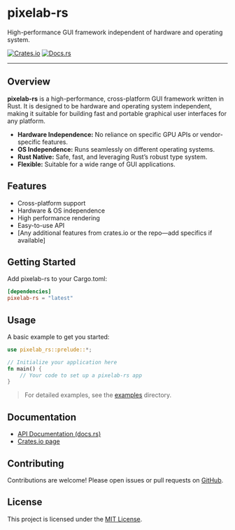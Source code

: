 # pixelab-rs

High-performance GUI framework independent of hardware and operating system.

[![Crates.io](https://img.shields.io/crates/v/pixelab-rs.svg)](https://crates.io/crates/pixelab-rs)
[![Docs.rs](https://docs.rs/pixelab-rs/badge.svg)](https://docs.rs/pixelab-rs)

---

## Overview

**pixelab-rs** is a high-performance, cross-platform GUI framework written in Rust. It is designed to be hardware and operating system independent, making it suitable for building fast and portable graphical user interfaces for any platform.

- **Hardware Independence:** No reliance on specific GPU APIs or vendor-specific features.
- **OS Independence:** Runs seamlessly on different operating systems.
- **Rust Native:** Safe, fast, and leveraging Rust’s robust type system.
- **Flexible:** Suitable for a wide range of GUI applications.

## Features

- Cross-platform support
- Hardware & OS independence
- High performance rendering
- Easy-to-use API
- [Any additional features from crates.io or the repo—add specifics if available]

## Getting Started

Add pixelab-rs to your Cargo.toml:

```toml
[dependencies]
pixelab-rs = "latest"
```

## Usage

A basic example to get you started:

```rust
use pixelab_rs::prelude::*;

// Initialize your application here
fn main() {
    // Your code to set up a pixelab-rs app
}
```
> For detailed examples, see the [examples](https://github.com/ER-hamed/pixelab-rs/tree/main/examples) directory.

## Documentation

- [API Documentation (docs.rs)](https://docs.rs/pixelab-rs)
- [Crates.io page](https://crates.io/crates/pixelab-rs)

## Contributing

Contributions are welcome! Please open issues or pull requests on [GitHub](https://github.com/ER-hamed/pixelab-rs).

## License

This project is licensed under the [MIT License](LICENSE).

